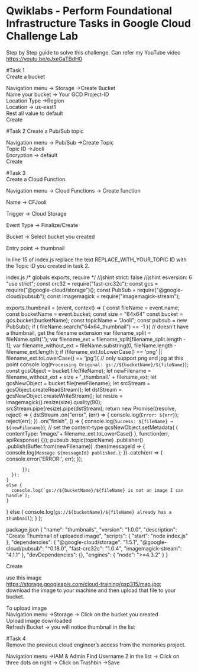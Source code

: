 # Qwiklabs - Perform Foundational Infrastructure Tasks in Google Cloud Challenge Lab

Step by Step guide to solve this challenge. Can refer my YouTube video https://youtu.be/eJxeGaTBdH0

#Task 1  
Create a bucket   

Navigation menu -> Storage ->Create Bucket        
Name your bucket -> Your GCD Project-ID                     
Location Type ->Region                         
Location -> us-east1                   
Rest all value to default             
Create        

#Task 2
Create a Pub/Sub topic     

Navigation menu -> Pub/Sub ->Create Topic               
Topic ID ->Jooli                   
Encryption -> default             
Create              

#Task 3             
Create a Cloud Function.             

Navigation menu -> Cloud Functions -> Create function                  

Name -> CFJooli

Trigger -> Cloud Storage

Event Type -> Finalize/Create

Bucket -> Select bucket you created

Entry point -> thumbnail

In line 15 of index.js replace the text REPLACE_WITH_YOUR_TOPIC ID with the Topic ID you created in task 2.

index.js
/* globals exports, require */
//jshint strict: false
//jshint esversion: 6
"use strict";
const crc32 = require("fast-crc32c");
const gcs = require("@google-cloud/storage")();
const PubSub = require("@google-cloud/pubsub");
const imagemagick = require("imagemagick-stream");

exports.thumbnail = (event, context) => {
  const fileName = event.name;
  const bucketName = event.bucket;
  const size = "64x64"
  const bucket = gcs.bucket(bucketName);
  const topicName = "Jooli";
  const pubsub = new PubSub();
  if ( fileName.search("64x64_thumbnail") == -1 ){
    // doesn't have a thumbnail, get the filename extension
    var filename_split = fileName.split('.');
    var filename_ext = filename_split[filename_split.length - 1];
    var filename_without_ext = fileName.substring(0, fileName.length - filename_ext.length );
    if (filename_ext.toLowerCase() == 'png' || filename_ext.toLowerCase() == 'jpg'){
      // only support png and jpg at this point
      console.log(`Processing Original: gs://${bucketName}/${fileName}`);
      const gcsObject = bucket.file(fileName);
      let newFilename = filename_without_ext + size + '_thumbnail.' + filename_ext;
      let gcsNewObject = bucket.file(newFilename);
      let srcStream = gcsObject.createReadStream();
      let dstStream = gcsNewObject.createWriteStream();
      let resize = imagemagick().resize(size).quality(90);
      srcStream.pipe(resize).pipe(dstStream);
      return new Promise((resolve, reject) => {
        dstStream
          .on("error", (err) => {
            console.log(`Error: ${err}`);
            reject(err);
          })
          .on("finish", () => {
            console.log(`Success: ${fileName} → ${newFilename}`);
              // set the content-type
              gcsNewObject.setMetadata(
              {
                contentType: 'image/'+ filename_ext.toLowerCase()
              }, function(err, apiResponse) {});
              pubsub
                .topic(topicName)
                .publisher()
                .publish(Buffer.from(newFilename))
                .then(messageId => {
                  console.log(`Message ${messageId} published.`);
                })
                .catch(err => {
                  console.error('ERROR:', err);
                });

          });
      });
    }
    else {
      console.log(`gs://${bucketName}/${fileName} is not an image I can handle`);
    }
  }
  else {
    console.log(`gs://${bucketName}/${fileName} already has a thumbnail`);
  }
};

package.json
{
  "name": "thumbnails",
  "version": "1.0.0",
  "description": "Create Thumbnail of uploaded image",
  "scripts": {
    "start": "node index.js"
  },
  "dependencies": {
    "@google-cloud/storage": "1.5.1",
    "@google-cloud/pubsub": "^0.18.0",
    "fast-crc32c": "1.0.4",
    "imagemagick-stream": "4.1.1"
  },
  "devDependencies": {},
  "engines": {
    "node": ">=4.3.2"
  }
}

Create

use this image                      
https://storage.googleapis.com/cloud-training/gsp315/map.jpg;                      
download the image to your machine and then upload that file to your bucket.                         

To upload image                        
Navigation menu ->Storage -> Click on the bucket you created                     
Upload image downloaded                 
Refresh Bucket -> you will notice thumbnail in the list       

#Task 4                   
Remove the previous cloud engineer’s access from the memories project.              

Navigation menu ->IAM & Admin
Find Username 2 in the list -> Click on three dots on right -> Click on Trashbin ->Save
